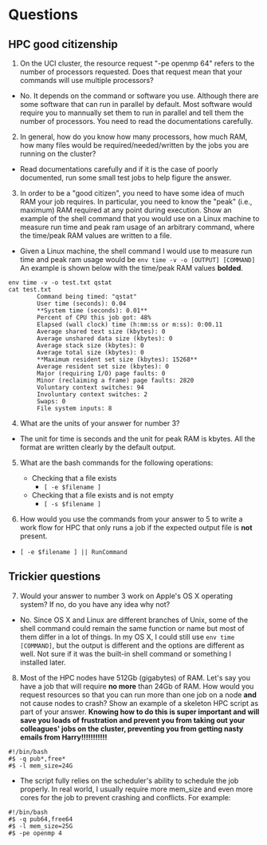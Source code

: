 # Questions

## HPC good citizenship

1. On the UCI cluster, the resource request "-pe openmp 64" refers to the number of processors requested.  Does that
   request mean that your commands will use multiple processors?

* No. It depends on the command or software you use. Although there are some software that can run in parallel by default. Most software would require you to mannually set them to run in parallel and tell them the number of processors. You need to read the documentations carefully.

2. In general, how do you know how many processors, how much RAM, how many files would be required/needed/written by the
   jobs you are running on the cluster?

* Read documentations carefully and if it is the case of poorly documented, run some small test jobs to help figure the answer.

3. In order to be a "good citizen", you need to have some idea of much RAM your job requires.  In particular, you need
   to know the "peak" (i.e., maximum) RAM required at any point during execution.  Show an example of the shell command
   that you would use on a Linux machine to measure run time and peak ram usage of an arbitrary command, where the time/peak RAM values are written to a file.

* Given a Linux machine, the shell command I would use to measure run time and peak ram usage would be `env time -v -o [OUTPUT] [COMMAND]`
An example is shown below with the time/peak RAM values **bolded**.
```
env time -v -o test.txt qstat
cat test.txt
        Command being timed: "qstat"
        User time (seconds): 0.04
        **System time (seconds): 0.01**
        Percent of CPU this job got: 48%
        Elapsed (wall clock) time (h:mm:ss or m:ss): 0:00.11
        Average shared text size (kbytes): 0
        Average unshared data size (kbytes): 0
        Average stack size (kbytes): 0
        Average total size (kbytes): 0
        **Maximum resident set size (kbytes): 15268**
        Average resident set size (kbytes): 0
        Major (requiring I/O) page faults: 0
        Minor (reclaiming a frame) page faults: 2820
        Voluntary context switches: 94
        Involuntary context switches: 2
        Swaps: 0
        File system inputs: 8
```

4. What are the units of your answer for number 3?

* The unit for time is seconds and the unit for peak RAM is kbytes. All the format are written clearly by the default output.

5. What are the bash commands for the following operations:

    * Checking that a file exists
        * `[ -e $filename ]`
    * Checking that a file exists and is not empty
        * `[ -s $filename ]`

6. How would you use the commands from your answer to 5 to write a work flow for HPC that only runs a job if the
   expected output file is **not** present.

* `[ -e $filename ] || RunCommand`

## Trickier questions

7. Would your answer to number 3 work on Apple's OS X operating system?  If no, do you have any idea why not? 

* No. Since OS X and Linux are different branches of Unix, some of the shell command could remain the same function or name but most of them differ in a lot of things. In my OS X, I could still use `env time [COMMAND]`, but the output is different and the options are different as well. Not sure if it was the built-in shell command or something I installed later.

8. Most of the HPC nodes have 512Gb (gigabytes) of RAM. Let's say you have a job that will require **no more** than 24Gb
   of RAM.  How would you request resources so that you can run more than one job on a node **and** not cause nodes to
   crash?  Show an example of a skeleton HPC script as part of your answer.  **Knowing how to do this is super important
   and will save you loads of frustration and prevent you from taking out your colleagues' jobs on the cluster,
   preventing you from getting nasty emails from Harry!!!!!!!!!!!**

```
#!/bin/bash
#$ -q pub*,free*
#$ -l mem_size=24G
```

* The script fully relies on the scheduler's ability to schedule the job properly. In real world, I usually require more mem_size and even more cores for the job to prevent crashing and conflicts. For example:

```
#!/bin/bash
#$ -q pub64,free64
#$ -l mem_size=25G
#$ -pe openmp 4
```

